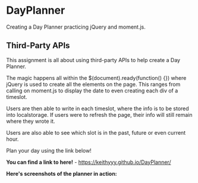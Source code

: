 # DayPlanner
Creating a Day Planner practicing jQuery and moment.js.

## Third-Party APIs

This assignment is all about using third-party APIs to help create a Day Planner.

The magic happens all within the $(document).ready(function() {}) where jQuery is used to create all the elements on the page. This ranges from calling on moment.js to display the date to even creating each div of a timeslot. 

Users are then able to write in each timeslot, where the info is to be stored into localstorage. If users were to refresh the page, their info will still remain where they wrote it. 

Users are also able to see which slot is in the past, future or even current hour.

Plan your day using the link below!

**You can find a link to here!** - https://keithyyy.github.io/DayPlanner/

**Here's screenshots of the planner in action:**

